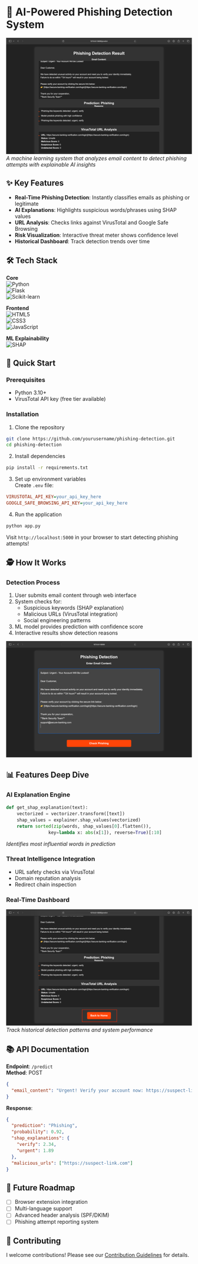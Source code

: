 # 📧 AI-Powered Phishing Detection System

![Demo](screenshots/screenshot2.png)  
*A machine learning system that analyzes email content to detect phishing attempts with explainable AI insights*

## ✨ Key Features
- **Real-Time Phishing Detection**: Instantly classifies emails as phishing or legitimate
- **AI Explanations**: Highlights suspicious words/phrases using SHAP values
- **URL Analysis**: Checks links against VirusTotal and Google Safe Browsing
- **Risk Visualization**: Interactive threat meter shows confidence level
- **Historical Dashboard**: Track detection trends over time

## 🛠️ Tech Stack
**Core**  
![Python](https://img.shields.io/badge/Python-3.10%2B-blue?logo=python)  
![Flask](https://img.shields.io/badge/Flask-2.0%2B-lightgrey?logo=flask)  
![Scikit-learn](https://img.shields.io/badge/Scikit--learn-1.0%2B-orange?logo=scikit-learn)

**Frontend**  
![HTML5](https://img.shields.io/badge/HTML5-E34F26?logo=html5&logoColor=white)  
![CSS3](https://img.shields.io/badge/CSS3-1572B6?logo=css3&logoColor=white)  
![JavaScript](https://img.shields.io/badge/JavaScript-ES6%2B-yellow?logo=javascript)

**ML Explainability**  
![SHAP](https://img.shields.io/badge/SHAP-0.41%2B-red)

## 🚀 Quick Start

### Prerequisites
- Python 3.10+
- VirusTotal API key (free tier available)

### Installation
1. Clone the repository
```bash
git clone https://github.com/yourusername/phishing-detection.git
cd phishing-detection
```

2. Install dependencies
```bash
pip install -r requirements.txt
```

3. Set up environment variables  
Create `.env` file:
```ini
VIRUSTOTAL_API_KEY=your_api_key_here
GOOGLE_SAFE_BROWSING_API_KEY=your_api_key_here
```

4. Run the application
```bash
python app.py
```

Visit `http://localhost:5000` in your browser to start detecting phishing attempts!

## 🕵️ How It Works

### Detection Process
1. User submits email content through web interface
2. System checks for:
   - Suspicious keywords (SHAP explanation)
   - Malicious URLs (VirusTotal integration)
   - Social engineering patterns
3. ML model provides prediction with confidence score
4. Interactive results show detection reasons

![Detection Flow](screenshots/screenshot1.png)

## 📊 Features Deep Dive

### AI Explanation Engine
```python
def get_shap_explanation(text):
    vectorized = vectorizer.transform([text])
    shap_values = explainer.shap_values(vectorized)
    return sorted(zip(words, shap_values[0].flatten()),
                key=lambda x: abs(x[1]), reverse=True)[:10]
```
*Identifies most influential words in prediction*

### Threat Intelligence Integration
- URL safety checks via VirusTotal
- Domain reputation analysis
- Redirect chain inspection

### Real-Time Dashboard
![Dashboard](screenshots/screenshot3.png)  
*Track historical detection patterns and system performance*

## 📚 API Documentation

**Endpoint**: `/predict`  
**Method**: POST

```json
{
  "email_content": "Urgent! Verify your account now: https://suspect-link.com"
}
```

**Response**:
```json
{
  "prediction": "Phishing",
  "probability": 0.92,
  "shap_explanations": {
    "verify": 2.34,
    "urgent": 1.89
  },
  "malicious_urls": ["https://suspect-link.com"]
}
```

## 🌟 Future Roadmap
- [ ] Browser extension integration
- [ ] Multi-language support
- [ ] Advanced header analysis (SPF/DKIM)
- [ ] Phishing attempt reporting system

## 🤝 Contributing
I welcome contributions! Please see our [Contribution Guidelines](CONTRIBUTING.md) for details.

